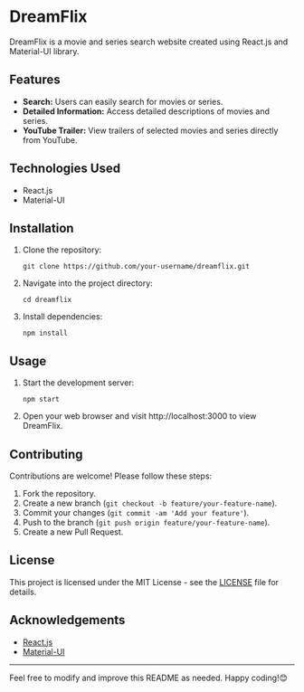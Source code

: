 # DreamFlix

DreamFlix is a movie and series search website created using React.js and Material-UI library.

## Features

- **Search:** Users can easily search for movies or series.
- **Detailed Information:** Access detailed descriptions of movies and series.
- **YouTube Trailer:** View trailers of selected movies and series directly from YouTube.

## Technologies Used

- React.js
- Material-UI

## Installation

1. Clone the repository:
   ```
   git clone https://github.com/your-username/dreamflix.git
   ```
2. Navigate into the project directory:
   ```
   cd dreamflix
   ```
3. Install dependencies:
   ```
   npm install
   ```

## Usage

1. Start the development server:
   ```
   npm start
   ```
2. Open your web browser and visit http://localhost:3000 to view DreamFlix.

## Contributing

Contributions are welcome! Please follow these steps:

1. Fork the repository.
2. Create a new branch (`git checkout -b feature/your-feature-name`).
3. Commit your changes (`git commit -am 'Add your feature'`).
4. Push to the branch (`git push origin feature/your-feature-name`).
5. Create a new Pull Request.

## License

This project is licensed under the MIT License - see the [LICENSE](LICENSE) file for details.

## Acknowledgements

- [React.js](https://reactjs.org/)
- [Material-UI](https://material-ui.com/)

---

Feel free to modify and improve this README as needed. Happy coding!😊
```markdown

